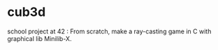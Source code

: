 # cub3d
school project at 42 : From scratch, make a ray-casting game in C with graphical lib Minilib-X.

